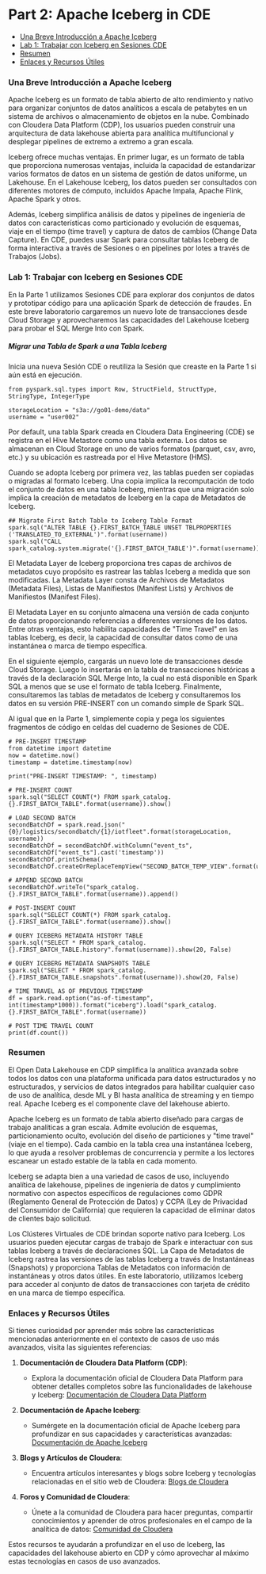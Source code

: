 # Part 2: Apache Iceberg in CDE

* [Una Breve Introducción a Apache Iceberg](https://github.com/pdefusco/CDE_Banking_HOL_MKT/blob/main/step_by_step_guides/english/part_02_iceberg.md#a-brief-introduction-to-apache-iceberg)
* [Lab 1: Trabajar con Iceberg en Sesiones CDE](https://github.com/pdefusco/CDE_Banking_HOL_MKT/blob/main/step_by_step_guides/english/part_02_iceberg.md#lab-1-working-with-iceberg-in-cde-sessions)
* [Resumen](https://github.com/pdefusco/CDE_Banking_HOL_MKT/blob/main/step_by_step_guides/english/part_02_iceberg.md#summary)
* [Enlaces y Recursos Útiles](https://github.com/pdefusco/CDE_Banking_HOL_MKT/blob/main/step_by_step_guides/english/part_02_iceberg.md#useful-links-and-resources)

### Una Breve Introducción a Apache Iceberg

Apache Iceberg es un formato de tabla abierto de alto rendimiento y nativo para organizar conjuntos de datos analíticos a escala de petabytes en un sistema de archivos o almacenamiento de objetos en la nube. Combinado con Cloudera Data Platform (CDP), los usuarios pueden construir una arquitectura de data lakehouse abierta para analítica multifuncional y desplegar pipelines de extremo a extremo a gran escala.

Iceberg ofrece muchas ventajas. En primer lugar, es un formato de tabla que proporciona numerosas ventajas, incluida la capacidad de estandarizar varios formatos de datos en un sistema de gestión de datos uniforme, un Lakehouse. En el Lakehouse Iceberg, los datos pueden ser consultados con diferentes motores de cómputo, incluidos Apache Impala, Apache Flink, Apache Spark y otros.

Además, Iceberg simplifica análisis de datos y pipelines de ingeniería de datos con características como particionado y evolución de esquemas, viaje en el tiempo (time travel) y captura de datos de cambios (Change Data Capture). En CDE, puedes usar Spark para consultar tablas Iceberg de forma interactiva a través de Sesiones o en pipelines por lotes a través de Trabajos (Jobs).

### Lab 1: Trabajar con Iceberg en Sesiones CDE

En la Parte 1 utilizamos Sesiones CDE para explorar dos conjuntos de datos y prototipar código para una aplicación Spark de detección de fraudes. En este breve laboratorio cargaremos un nuevo lote de transacciones desde Cloud Storage y aprovecharemos las capacidades del Lakehouse Iceberg para probar el SQL Merge Into con Spark.

##### Migrar una Tabla de Spark a una Tabla Iceberg

Inicia una nueva Sesión CDE o reutiliza la Sesión que creaste en la Parte 1 si aún está en ejecución.

```
from pyspark.sql.types import Row, StructField, StructType, StringType, IntegerType

storageLocation = "s3a://go01-demo/data"
username = "user002"
```

Por default, una tabla Spark creada en Cloudera Data Engineering (CDE) se registra en el Hive Metastore como una tabla externa. Los datos se almacenan en Cloud Storage en uno de varios formatos (parquet, csv, avro, etc.) y su ubicación es rastreada por el Hive Metastore (HMS).

Cuando se adopta Iceberg por primera vez, las tablas pueden ser copiadas o migradas al formato Iceberg. Una copia implica la recomputación de todo el conjunto de datos en una tabla Iceberg, mientras que una migración solo implica la creación de metadatos de Iceberg en la capa de Metadatos de Iceberg.

```
## Migrate First Batch Table to Iceberg Table Format
spark.sql("ALTER TABLE {}.FIRST_BATCH_TABLE UNSET TBLPROPERTIES ('TRANSLATED_TO_EXTERNAL')".format(username))
spark.sql("CALL spark_catalog.system.migrate('{}.FIRST_BATCH_TABLE')".format(username))
```

El Metadata Layer de Iceberg proporciona tres capas de archivos de metadatos cuyo propósito es rastrear las tablas Iceberg a medida que son modificadas. La Metadata Layer consta de Archivos de Metadatos (Metadata Files), Listas de Manifiestos (Manifest Lists) y Archivos de Manifiestos (Manifest Files).

El Metadata Layer en su conjunto almacena una versión de cada conjunto de datos proporcionando referencias a diferentes versiones de los datos. Entre otras ventajas, esto habilita capacidades de "Time Travel" en las tablas Iceberg, es decir, la capacidad de consultar datos como de una instantánea o marca de tiempo específica.

En el siguiente ejemplo, cargarás un nuevo lote de transacciones desde Cloud Storage. Luego lo insertarás en la tabla de transacciones históricas a través de la declaración SQL Merge Into, la cual no está disponible en Spark SQL a menos que se use el formato de tabla Iceberg. Finalmente, consultaremos las tablas de metadatos de Iceberg y consultaremos los datos en su versión PRE-INSERT con un comando simple de Spark SQL.

Al igual que en la Parte 1, simplemente copia y pega los siguientes fragmentos de código en celdas del cuaderno de Sesiones de CDE.

```
# PRE-INSERT TIMESTAMP
from datetime import datetime
now = datetime.now()
timestamp = datetime.timestamp(now)

print("PRE-INSERT TIMESTAMP: ", timestamp)
```

```
# PRE-INSERT COUNT
spark.sql("SELECT COUNT(*) FROM spark_catalog.{}.FIRST_BATCH_TABLE".format(username)).show()
```
```
# LOAD SECOND BATCH
secondBatchDf = spark.read.json("{0}/logistics/secondbatch/{1}/iotfleet".format(storageLocation, username))
secondBatchDf = secondBatchDf.withColumn("event_ts", secondBatchDf["event_ts"].cast('timestamp'))
secondBatchDf.printSchema()
secondBatchDf.createOrReplaceTempView("SECOND_BATCH_TEMP_VIEW".format(username))
```

```
# APPEND SECOND BATCH
secondBatchDf.writeTo("spark_catalog.{}.FIRST_BATCH_TABLE".format(username)).append()
```

```
# POST-INSERT COUNT
spark.sql("SELECT COUNT(*) FROM spark_catalog.{}.FIRST_BATCH_TABLE".format(username)).show()
```

```
# QUERY ICEBERG METADATA HISTORY TABLE
spark.sql("SELECT * FROM spark_catalog.{}.FIRST_BATCH_TABLE.history".format(username)).show(20, False)
```

```
# QUERY ICEBERG METADATA SNAPSHOTS TABLE
spark.sql("SELECT * FROM spark_catalog.{}.FIRST_BATCH_TABLE.snapshots".format(username)).show(20, False)
```

```
# TIME TRAVEL AS OF PREVIOUS TIMESTAMP
df = spark.read.option("as-of-timestamp", int(timestamp*1000)).format("iceberg").load("spark_catalog.{}.FIRST_BATCH_TABLE".format(username))

# POST TIME TRAVEL COUNT
print(df.count())
```

### Resumen

El Open Data Lakehouse en CDP simplifica la analítica avanzada sobre todos los datos con una plataforma unificada para datos estructurados y no estructurados, y servicios de datos integrados para habilitar cualquier caso de uso de analítica, desde ML y BI hasta analítica de streaming y en tiempo real. Apache Iceberg es el componente clave del lakehouse abierto.

Apache Iceberg es un formato de tabla abierto diseñado para cargas de trabajo analíticas a gran escala. Admite evolución de esquemas, particionamiento oculto, evolución del diseño de particiones y "time travel" (viaje en el tiempo). Cada cambio en la tabla crea una instantánea Iceberg, lo que ayuda a resolver problemas de concurrencia y permite a los lectores escanear un estado estable de la tabla en cada momento.

Iceberg se adapta bien a una variedad de casos de uso, incluyendo analítica de lakehouse, pipelines de ingeniería de datos y cumplimiento normativo con aspectos específicos de regulaciones como GDPR (Reglamento General de Protección de Datos) y CCPA (Ley de Privacidad del Consumidor de California) que requieren la capacidad de eliminar datos de clientes bajo solicitud.

Los Clústeres Virtuales de CDE brindan soporte nativo para Iceberg. Los usuarios pueden ejecutar cargas de trabajo de Spark e interactuar con sus tablas Iceberg a través de declaraciones SQL. La Capa de Metadatos de Iceberg rastrea las versiones de las tablas Iceberg a través de Instantáneas (Snapshots) y proporciona Tablas de Metadatos con información de instantáneas y otros datos útiles. En este laboratorio, utilizamos Iceberg para acceder al conjunto de datos de transacciones con tarjeta de crédito en una marca de tiempo específica.

### Enlaces y Recursos Útiles

Si tienes curiosidad por aprender más sobre las características mencionadas anteriormente en el contexto de casos de uso más avanzados, visita las siguientes referencias:

1. **Documentación de Cloudera Data Platform (CDP)**:
   - Explora la documentación oficial de Cloudera Data Platform para obtener detalles completos sobre las funcionalidades de lakehouse y Iceberg: [Documentación de Cloudera Data Platform](https://docs.cloudera.com/cdp/latest/index.html)

2. **Documentación de Apache Iceberg**:
   - Sumérgete en la documentación oficial de Apache Iceberg para profundizar en sus capacidades y características avanzadas: [Documentación de Apache Iceberg](https://iceberg.apache.org/documentation/)

3. **Blogs y Artículos de Cloudera**:
   - Encuentra artículos interesantes y blogs sobre Iceberg y tecnologías relacionadas en el sitio web de Cloudera: [Blogs de Cloudera](https://blog.cloudera.com/)

4. **Foros y Comunidad de Cloudera**:
   - Únete a la comunidad de Cloudera para hacer preguntas, compartir conocimientos y aprender de otros profesionales en el campo de la analítica de datos: [Comunidad de Cloudera](https://community.cloudera.com/)

Estos recursos te ayudarán a profundizar en el uso de Iceberg, las capacidades del lakehouse abierto en CDP y cómo aprovechar al máximo estas tecnologías en casos de uso avanzados.
